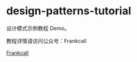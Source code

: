 # design-patterns-tutorial

设计模式示例教程 Demo。

教程详情请访问公众号：Frankcall

[Frankcall](https://mp.weixin.qq.com/s?__biz=MzAwMzM2MDA3Mw==&mid=2455999078&idx=1&sn=40ae0d47ffa36e532796dc50692de7ff&chksm=8cab6640bbdcef564c39d707679a4b2be00b17ff8ee6e0ad67460c6073fb0b774ae5e503b4c8&token=1349277439&lang=zh_CN#rd)
